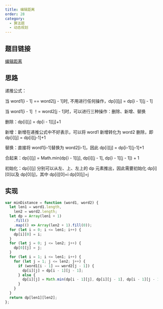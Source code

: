 ```yaml
---
title: 编辑距离
order: 28
category:
  - 算法题
  - 动态规划
---
```


## 题目链接

[编辑距离](https://leetcode.cn/problems/edit-distance/)

## 思路

递推公式：

当 word1[i - 1] == word2[j - 1]时, 不用进行任何操作，dp[i][j] = dp[i - 1][j - 1]

当 word1[i - 1] ！= word2[j - 1]时，可以进行三种操作：删除、新增、替换

删除：dp[i][j] = dp[i - 1][j]+1

新增：新增在递推公式中不好表示，可以将 word1 新增转化为 word2 删除，即 dp[i][j] = dp[i][j-1]+1

替换：直接将 word1[i-1]替换为 word2[i-1]，因此 dp[i][j] = dp[i-1][j-1]+1

合起来：dp[i][j] = Math.min(dp[i - 1][j], dp[i][j - 1], dp[i - 1][j - 1]) + 1

初始化：dp[i][j] 分别可以从左、上、左上的 dp 元素推出，因此需要初始化 dp[i][0]以及 dp[0][j]，其中 dp[i][0]=i dp[0][j]=j

## 实现

```js
var minDistance = function (word1, word2) {
  let len1 = word1.length,
    len2 = word2.length;
  let dp = Array(len1 + 1)
    .fill()
    .map(() => Array(len2 + 1).fill(0));
  for (let i = 0; i <= len1; i++) {
    dp[i][0] = i;
  }
  for (let j = 0; j <= len2; j++) {
    dp[0][j] = j;
  }
  for (let i = 1; i <= len1; i++) {
    for (let j = 1; j <= len2; j++) {
      if (word1[i - 1] == word2[j - 1]) {
        dp[i][j] = dp[i - 1][j - 1];
      } else {
        dp[i][j] = Math.min(dp[i - 1][j], dp[i][j - 1], dp[i - 1][j - 1]) + 1;
      }
    }
  }
  return dp[len1][len2];
};
```
